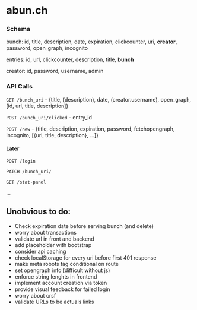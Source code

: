 # abun.ch

### Schema

bunch: id, title, description, date, expiration, clickcounter, uri, **creator**, password, open_graph, incognito

entries: id, url, clickcounter, description, title, **bunch**

creator: id, password, username, admin

### API Calls

`GET /bunch_uri` - {title, (description), date, (creator.username), open_graph, [id, url, title, description]}

`POST /bunch_uri/clicked` - entry_id

`POST /new` - {title, description, expiration, password, fetchopengraph, incognito, [{url, title, description}, ...]}


#### Later
`POST /login` 

`PATCH /bunch_uri/`

`GET /stat-panel`

...

## Unobvious to do:
* Check expiration date before serving bunch (and delete)
* worry about transactions
* validate url in front and backend
* add placeholder with bootstrap
* consider api caching
* check localStorage for every uri before first 401 response
* make meta robots tag conditional on route
* set opengraph info (difficult without js)
* enforce string lenghts in frontend
* implement account creation via token
* provide visual feedback for failed login
* worry about crsf
* validate URLs to be actuals links